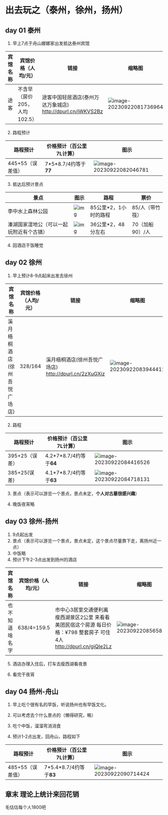 # 出去玩之（泰州，徐州，扬州）

## day 01 泰州

1. 早上7点于舟山娜娜家出发抵达泰州宾馆

| 宾馆名称 | 宾馆价格（人均/元）          | 链接                                                         | 缩略图                                                       |
| -------- | ---------------------------- | ------------------------------------------------------------ | ------------------------------------------------------------ |
| 途客     | 不含早（房价205，人均102.5） | 途客中国轻居酒店(泰州万达万象城店)  http://dpurl.cn/jWKVS2Bz | ![image-20230922081736964](徐州.assets/image-20230922081736964.png) |

2. 路程预计

| 路程预计         | 价格预计（百公里7L计算） | 图示                                                         |
| ---------------- | ------------------------ | ------------------------------------------------------------ |
| 445+55（误差值） | 7\*5*8.7/4约等于**77**   | ![image-20230922082046781](徐州.assets/image-20230922082046781.png) |

3. 抵达后预计景点

| 景点                                     | 图示                                                         | 路程                  | 票价            |
| ---------------------------------------- | ------------------------------------------------------------ | --------------------- | --------------- |
| 李中水上森林公园                         | ![img](徐州.assets/a6bbef66-fe12-4ca9-977e-5453ed352af3.jpg) | 85公里*2，1小时的路程 | 85/人（带竹筏） |
| 溱湖国家湿地公（可以一起玩附近有个古镇） | ![img](徐州.assets/QJ9123208445.jpeg)                        | 36公里*2，48分左右    | 70（加船90）/人 |

4. 回酒店干饭睡觉

## day 02 徐州

1. 早上预计8-9点起床出发去徐州

| 宾馆名称                     | 宾馆价格（人均/元） | 链接                                                   | 缩略图                                                       |
| ---------------------------- | ------------------- | ------------------------------------------------------ | ------------------------------------------------------------ |
| 溪月梧桐酒店(徐州吾悦广场店) | 328/164             | 溪月梧桐酒店(徐州吾悦广场店)  http://dpurl.cn/2zXuGXiz | ![image-20230922083944411](徐州.assets/image-20230922083944411.png) |

2. 路程

| 路程预计       | 价格预计（百公里7L计算） | 图示                                                         |
| -------------- | ------------------------ | ------------------------------------------------------------ |
| 395+25（误差） | 4.2\*7*8.7/4约等于**64** | ![image-20230922084416526](徐州.assets/image-20230922084416526.png) |
| 385+25(误差)   | 4.1\*7*8.7/4约等于**63** | ![image-20230922084718131](徐州.assets/image-20230922084718131.png) |

3. 景点（表示可以游览一个景点，景点未定，**个人对古墓很感兴趣**）



4. 晚饭夜宵略

## day 03 徐州-扬州

1. 9点起出发
2. 景点（表示可以游览一个景点，景点未定，这个景点尽量靠下走，离扬州近一点）
3. 中饭略
4. 预计下午2-3点出发到扬州的酒店

| 宾馆名称       | 宾馆价格（人均/元） | 链接                                                         | 缩略图                                                       | 路程           | 路程价格                 | 路程示意图                                                   |
| -------------- | ------------------- | ------------------------------------------------------------ | ------------------------------------------------------------ | -------------- | ------------------------ | ------------------------------------------------------------ |
| 也不知道啥名字 | 638/4=159.5         | 市中心3居室交通便利离瘦西湖景区2公里 来看看美团民宿这个房源 每日价格：¥798 整套房子 可住4人  http://dpurl.cn/giQIe2Lz | ![image-20230922085658189](徐州.assets/image-20230922085658189.png) | 327+23（误差） | 3.5\*7*8.7/4约等于**54** | ![image-20230922090150856](徐州.assets/image-20230922090150856.png) |

5. 酒店办理入住后，打车去瘦西湖看夜景

6. 看完干夜宵

## day 04 扬州-舟山

1. 早上吃个很有名的早饭，听说扬州也有早饭文化。
2. 可以考虑去个什么景点的（懒得研究，略）
3. 吃个中饭，溜溜弯消消食

4. 预计1-2点出发，回舟山，路程如下

| 路程预计         | 价格预计（百公里7L计算） | 图示                                                         |
| ---------------- | ------------------------ | ------------------------------------------------------------ |
| 485+55（误差值） | 7\*5.4*8.7/4约等于**83** | ![image-20230922090714424](徐州.assets/image-20230922090714424.png) |

## 章末 理论上统计来回花销

毛估估每个人1800吧